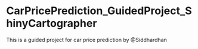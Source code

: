 # CarPricePrediction_GuidedProject_ShinyCartographer
This is a guided project for car price prediction by @Siddhardhan
